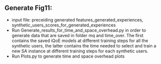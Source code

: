 ## Generate Fig11:
* input file: preceiding generated features_generated_experiences, synthetic_users_scores_for_generated_experiences
* Run Generate_results_for_time_and_space_overhead.py in order to generate data that are saved in folder mq and time_over. The first contains the saved iQoE models at different training steps for all the synthetic users, the latter contains the time needed to select and train a new SA instance at different training steps for each synthetic users.
* Run Plots.py to generate time and space overhead plots